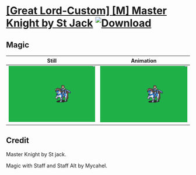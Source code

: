 # [\[Great Lord-Custom\] \[M\] Master Knight by St Jack](./) [![Download](https://img.shields.io/badge/Download--red?style=social&logo=github)](https://minhaskamal.github.io/DownGit/#/home?url=https://github.com/Klokinator/FE-Repo/tree/main/Battle%20Animations%2FMounted%20-%20Cavs%2C%20Paladins%2C%20Rangers%2F%5BGreat%20Lord-Custom%5D%20%5BM%5D%20Master%20Knight%20by%20St%20Jack%2F6.%20Magic%20(Staff))

## Magic

| Still | Animation |
| :---: | :-------: |
| ![Magic still](./Magic_000.png) | ![Magic](./Magic.gif) |

## Credit

Master Knight by St jack.

Magic with Staff and Staff Alt by Mycahel.
